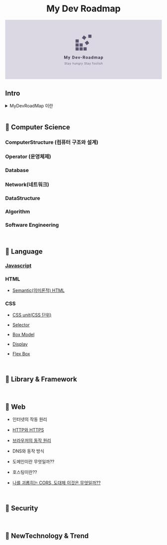 # <h1 align="center">My Dev Roadmap</h1>

![banner](screenshots/banner.png)

## Intro

<details>
<summary>MyDevRoadMap 이란 </summary>
<br />

`UPDATE 21.11.20`

취업 전, 이 곳은 **단순한 나만의 개발 정리 노트**로서의 프로젝트 공간이였다. 그래서 [개발자 로드맵](https://github.com/kamranahmedse/developer-roadmap)을 참고하여 필요하다고 생각하는 부분들에 대해서 **나의 언어**로 정리해보고자 노력하였다. 또한 로드맵의 모든 내용을 다 알아야한다는 의미보다는 `개발 트렌트에 대한 방향성, 체크리스트`라고 생각하고 접근하였다.

취업 후, 개발자로서 실무를 경험하면서 스스로의 피드백을 통해서 많은 생각을 하게 되었다. 좋은 개발자가 되기 위해선 굉장히 다양하고 많은 지식과 다양한 경험이 필요하다고 생각한다. 프런트엔드 개발자로서 개발 인생의 첫 걸음을 시작했지만, 실무에서는 프런트엔드뿐만 아니라 백엔드, 나아가 컴공의 기본적인 지식들을 이해해야 알 수 있는 부분들도 있었다. 비전공자인 나로서는 많은 부분이 처음이였고, 어디까지 이것을 알아야 할지에 대한 고민을 하게 되었다. 이러한 고민은 끝은 결국 `내가 직접 다 공부해보고 경험해보자` 였다. 그래서 개발자로서 필요한 지식들, 특히 `컴공의 기본에 해당하는 부분` ( 컴퓨터 구조, 운영체제, 자료구조, 알고리즘, 네트워크, 데이터 베이스 등 )을 포함한 광범위한 부분을 차근 차근 나의 언어로 정리해보고자 한다. 더불어, 그 과정 속에서의 오답노트들과 의문들도 함께 정리할 것이다.

ps1. 인생과 개발은 비슷하다. 모두 오답 노트를 통해서 성장하기 때문이다. 인생은 오답 노트투성이, 개발도 오답 노트투성이.😅

ps2. 이 과정이 얼마나 오래 걸릴지, 얼마 후에 마무리될지는 알 수 없다. 하지만 꾸준히 정리하려고 노력할 것이다.🚀

</details>

<br />

## 📌 Computer Science

### ComputerStructure (컴퓨터 구조와 설계)

### Operator (운영체제)

### Database

### Network(네트워크)

### DataStructure

### Algorithm

### Software Engineering

<br />

## 📌 Language

### [Javascript](/javascript/javascript.md)

### HTML

- [Semantic(의미론적) HTML](./html/semantic.md)

### CSS

- [CSS unit(CSS 단위)](./css/css-unit.md)

- [Selector](./css/selector.md)

- [Box Model](./css/boxmodel.md)

- [Display](./css/display.md)

- [Flex Box](./css/float.md)

<br />

## 📌 Library & Framework

<br />

## 📌 Web

- 인터넷의 작동 원리

- [HTTP와 HTTPS](./web/http.md)

- [브라우저의 동작 원리](./web/how-browsers-work.md)

- DNS와 동작 방식

- 도메인이란 무엇일까??

- 호스팅이란??

- [나를 괴롭히는 CORS, 도대체 이것은 무엇일까??](./web/cors.md)

<br />

## 📌 Security

<br />

## 📌 NewTechnology & Trend

<br />
